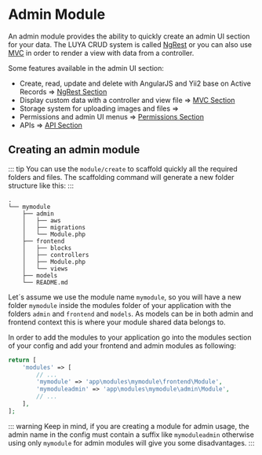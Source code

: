 # Admin Module

An admin module provides the ability to quickly create an admin UI section for your data. The LUYA CRUD system is called [NgRest](../ngrest/index.md) or you can also use [MVC](mvc.md) in order to render a view with data from a controller.

Some features available in the admin UI section:

+ Create, read, update and delete with AngularJS and Yii2 base on Active Records => [NgRest Section](../ngrest/index.md)
+ Display custom data with a controller and view file => [MVC Section](mvc.md)
+ Storage system for uploading images and files => <class name="luya\admin\storage\BaseFileSystemStorage" />
+ Permissions and admin UI menus => [Permissions Section](permission.md)
+ APIs => [API Section](api.md)

## Creating an admin module

::: tip
You can use the `module/create` to scaffold quickly all the required folders and files. The scaffolding command will generate a new folder structure like this:
:::

```
.
└── mymodule
    ├── admin
    │   ├── aws
    │   ├── migrations
    │   └── Module.php
    ├── frontend
    │   ├── blocks
    │   ├── controllers
    │   ├── Module.php
    │   └── views
    ├── models
    └── README.md
```

Let´s assume we use the module name `mymodule`, so you will have a new folder `mymodule` inside the modules folder of your application with the folders `admin` and `frontend` and `models`. As models can be in both admin and frontend context this is where your module shared data belongs to.

In order to add the modules to your application go into the modules section of your config and add your frontend and admin modules as following:

```php
return [
    'modules' => [
        // ...
        'mymodule' => 'app\modules\mymodule\frontend\Module',
        'mymoduleadmin' => 'app\modules\mymodule\admin\Module',
        // ...
    ],
];
```

::: warning
Keep in mind, if you are creating a module for admin usage, the admin name in the config must contain a suffix like `mymoduleadmin` otherwise using only `mymodule` for admin modules will give you some disadvantages.
:::